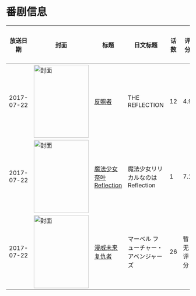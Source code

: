 # 番剧信息

|放送日期|封面|标题|日文标题|话数|评分|评分人数|
|---|---|---|---|---|---|---|
|2017-07-22|<img src="https://lain.bgm.tv/pic/cover/c/d7/85/151974_j3a4I.jpg" alt="封面" style="width:150px;height:200px;object-fit:cover;">|[反照者](https://bangumi.tv/subject/151974)|THE REFLECTION|12|4.9|94人评分|
|2017-07-22|<img src="https://lain.bgm.tv/pic/cover/c/31/7e/68284_8yMFM.jpg" alt="封面" style="width:150px;height:200px;object-fit:cover;">|[魔法少女奈叶 Reflection](https://bangumi.tv/subject/68284)|魔法少女リリカルなのは Reflection|1|7.1|738人评分|
|2017-07-22|<img src="https://lain.bgm.tv/pic/cover/c/d7/a3/210324_K64PN.jpg" alt="封面" style="width:150px;height:200px;object-fit:cover;">|[漫威未来复仇者](https://bangumi.tv/subject/210324)|マーベル フューチャー・アベンジャーズ|26|暂无评分|少于10人评分|
